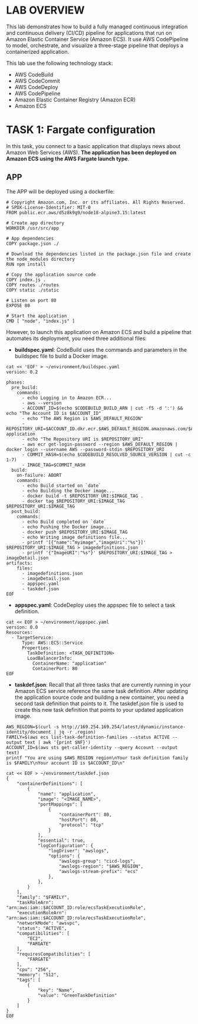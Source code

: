 # LAB OVERVIEW

This lab demonstrates how to build a fully managed continuous integration and continuous delivery (CI/CD) pipeline for applications that run on Amazon Elastic Container Service (Amazon ECS). It use AWS CodePipeline to model, orchestrate, and visualize a three-stage pipeline that deploys a containerized application.

This lab use the following technology stack:

- AWS CodeBuild
- AWS CodeCommit
- AWS CodeDeploy
- AWS CodePipeline
- Amazon Elastic Container Registry (Amazon ECR)
- Amazon ECS

# TASK 1: Fargate configuration

In this task, you connect to a basic application that displays news about Amazon Web Services (AWS). **The application has been deployed on Amazon ECS using the AWS Fargate launch type**.

## APP

The APP will be deployed using a dockerfile:

```
# Copyright Amazon.com, Inc. or its affiliates. All Rights Reserved.
# SPDX-License-Identifier: MIT-0
FROM public.ecr.aws/d5z8k9g9/node18-alpine3.15:latest

# Create app directory
WORKDIR /usr/src/app

# App dependencies
COPY package.json ./

# Download the dependencies listed in the package.json file and create the node_modules directory
RUN npm install

# Copy the application source code
COPY index.js .
COPY routes ./routes
COPY static ./static

# Listen on port 80
EXPOSE 80

# Start the application
CMD [ "node", "index.js" ]
```

However, to launch this application on Amazon ECS and build a pipeline that automates its deployment, you need three additional files:

- **buildspec.yaml**: CodeBuild uses the commands and parameters in the buildspec file to build a Docker image.
```
cat << 'EOF' > ~/environment/buildspec.yaml
version: 0.2

phases:
  pre_build:
    commands:
      - echo Logging in to Amazon ECR...
      - aws --version
      - ACCOUNT_ID=$(echo $CODEBUILD_BUILD_ARN | cut -f5 -d ':') && echo "The Account ID is $ACCOUNT_ID"
      - echo "The AWS Region is $AWS_DEFAULT_REGION"
      - REPOSITORY_URI=$ACCOUNT_ID.dkr.ecr.$AWS_DEFAULT_REGION.amazonaws.com/$ACCOUNT_ID-application
      - echo "The Repository URI is $REPOSITORY_URI"
      - aws ecr get-login-password --region $AWS_DEFAULT_REGION | docker login --username AWS --password-stdin $REPOSITORY_URI
      - COMMIT_HASH=$(echo $CODEBUILD_RESOLVED_SOURCE_VERSION | cut -c 1-7)
      - IMAGE_TAG=$COMMIT_HASH
  build:
    on-failure: ABORT
    commands:
      - echo Build started on `date`
      - echo Building the Docker image...
      - docker build -t $REPOSITORY_URI:$IMAGE_TAG .
      - docker tag $REPOSITORY_URI:$IMAGE_TAG $REPOSITORY_URI:$IMAGE_TAG
  post_build:
    commands:
      - echo Build completed on `date`
      - echo Pushing the Docker image...
      - docker push $REPOSITORY_URI:$IMAGE_TAG
      - echo Writing image definitions file...
      - printf '[{"name":”myimage","imageUri":"%s"}]' $REPOSITORY_URI:$IMAGE_TAG > imagedefinitions.json
      - printf '{"ImageURI":"%s"}' $REPOSITORY_URI:$IMAGE_TAG > imageDetail.json
artifacts:
    files:
      - imagedefinitions.json
      - imageDetail.json
      - appspec.yaml
      - taskdef.json
EOF
```
- **appspec.yaml**: CodeDeploy uses the appspec file to select a task definition.
```
cat << EOF > ~/environment/appspec.yaml
version: 0.0
Resources:
  - TargetService:
      Type: AWS::ECS::Service
      Properties:
        TaskDefinition: <TASK_DEFINITION>
        LoadBalancerInfo:
          ContainerName: "application"
          ContainerPort: 80
EOF
```
- **taskdef.json**: Recall that all three tasks that are currently running in your Amazon ECS service reference the same task definition. After updating the application source code and building a new container, you need a second task definition that points to it. The taskdef.json file is used to create this new task definition that points to your updated application image.

```
AWS_REGION=$(curl -s http://169.254.169.254/latest/dynamic/instance-identity/document | jq -r .region)
FAMILY=$(aws ecs list-task-definition-families --status ACTIVE --output text | awk '{print $NF}')
ACCOUNT_ID=$(aws sts get-caller-identity --query Account --output text)
printf "You are using $AWS_REGION region\nYour task definition family is $FAMILY\nYour account ID is $ACCOUNT_ID\n"

```

```
cat << EOF > ~/environment/taskdef.json
{
    "containerDefinitions": [
        {
            "name": "application",
            "image": "<IMAGE_NAME>",
            "portMappings": [
                {
                    "containerPort": 80,
                    "hostPort": 80,
                    "protocol": "tcp"
                }
            ],
            "essential": true,
            "logConfiguration": {
                "logDriver": "awslogs",
                "options": {
                    "awslogs-group": "cicd-logs",
                    "awslogs-region": "$AWS_REGION",
                    "awslogs-stream-prefix": "ecs"
                },
            },
        }
    ],
    "family": "$FAMILY",
    "taskRoleArn": "arn:aws:iam::$ACCOUNT_ID:role/ecsTaskExecutionRole",
    "executionRoleArn": "arn:aws:iam::$ACCOUNT_ID:role/ecsTaskExecutionRole",
    "networkMode": "awsvpc",
    "status": "ACTIVE",
    "compatibilities": [
        "EC2",
        "FARGATE"
    ],
    "requiresCompatibilities": [
        "FARGATE"
    ],
    "cpu": "256",
    "memory": "512",
    "tags": [
        {
            "key": "Name",
            "value": "GreenTaskDefinition"
        }
    ]
}
EOF
```